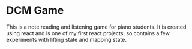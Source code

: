 # DCM Game

This is a note reading and listening game for piano students.  It is created using react and is one of my first react projects, so contains a few experiments with lifting state and mapping state.
